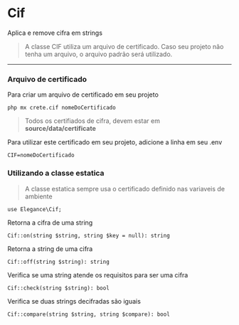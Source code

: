 # Cif

Aplica e remove cifra em strings

> A classe CIF utiliza um arquivo de certificado. Caso seu projeto não tenha um arquivo, o arquivo padrão será utilizado.

---

### Arquivo de certificado

Para criar um arquivo de certificado em seu projeto

    php mx crete.cif nomeDoCertificado

> Todos os certifiados de cifra, devem estar em **source/data/certificate**

Para utilizar este certificado em seu projeto, adicione a linha em seu .env

    CIF=nomeDoCertificado

### Utilizando a classe estatica

> A classe estatica sempre usa o certificado definido nas variaveis de ambiente

    use Elegance\Cif;

Retorna a cifra de uma string

    Cif::on(string $string, string $key = null): string

Retorna a string de uma cifra

    Cif::off(string $string): string

Verifica se uma string atende os requisitos para ser uma cifra

    Cif::check(string $string): bool

Verifica se duas strings decifradas são iguais

    Cif::compare(string $string, string $compare): bool